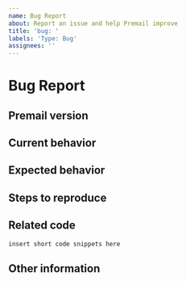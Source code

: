 ```yaml
---
name: Bug Report
about: Report an issue and help Premail improve
title: 'bug: '
labels: 'Type: Bug'
assignees: ''
---
```


# Bug Report

<!-- Security note: If you're reporting a vulnerability or other security issue,
     please see https://premail.dev/security/ for the procedure. -->

## Premail version

<!-- Run `premail -v` and paste the output here. -->

## Current behavior

<!-- Describe how the bug shows up. -->

## Expected behavior

<!-- Describe what you expect the behavior to be without the bug. -->

## Steps to reproduce

<!-- Explain the steps required to duplicate the issue, especially if you are able to provide a sample application. -->

## Related code

<!-- If you are able to illustrate the bug or feature request with an example, please provide it here. -->

```
insert short code snippets here
```

## Other information

<!-- List any other information that is relevant to your issue: Suggestions on fixes, related issues, links to relevant information, etc. -->
